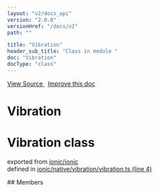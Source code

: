 ```yaml
---
layout: "v2/docs_api"
version: "2.0.0"
versionHref: "/docs/v2"
path: ""

title: "Vibration"
header_sub_title: "Class in module "
doc: "Vibration"
docType: "class"
---
```



<div class="improve-docs">
  <a href='http://github.com/driftyco/ionic2/tree/master/ionic/native/vibration/vibration.ts#L3'>
    View Source
  </a>
  &nbsp;
  <a href='http://github.com/driftyco/ionic2/edit/master/ionic/native/vibration/vibration.ts#L3'>
    Improve this doc
  </a>
</div>




<h1 class="api-title">

  Vibration



</h1>








<h1 class="class export">Vibration <span class="type">class</span></h1>
<p class="module">exported from <a href='undefined'>ionic/ionic</a><br/>
defined in <a href="https://github.com/driftyco/ionic2/tree/master/ionic/native/vibration/vibration.ts#L4-L21">ionic/native/vibration/vibration.ts (line 4)</a>
</p>
<p></p>
## Members


